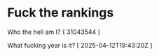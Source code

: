 # Fuck the rankings

Who the hell am I?
{ 31043544 }

What fucking year is it?
[ 2025-04-12T19:43:20Z ]
